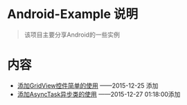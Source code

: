 # Android-Example 说明
> 该项目主要分享Android的一些实例

# 内容
* [添加GridView控件简单的使用](https://github.com/freeabyss/Example/raw/master/gridview) ——2015-12-25 添加
* [添加AsyncTask异步类的使用](https://github.com/freeabyss/Example/raw/master/asynctask) ——2015-12-27 01:18:00添加
